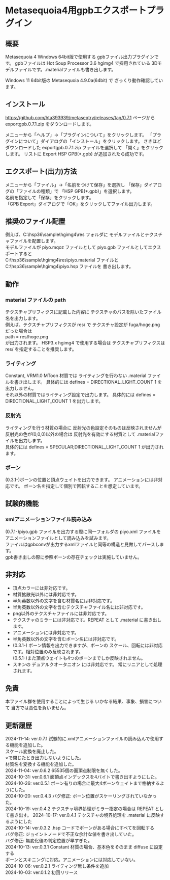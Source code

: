 # Metasequoia4用gpbエクスポートプラグイン

## 概要
 Metasequoia 4 Windows 64bit版で使用する
gpbファイル出力プラグインです。
gpbファイルは Hot Soup Processor 3.6 hgimg4 で採用されている
3Dモデルファイルです。.materialファイルも書き出します。

Windows 11 64bit版の Metasequoia 4.9.0a(64bit) で
ざっくり動作確認しています。


## インストール
https://github.com/hta393939/metaseqtry/releases/tag/0.7.1 ページから exportgpb.0.7.1.zip をダウンロードします。

メニューから「ヘルプ」→「プラグインについて」をクリックします。
「プラグインについて」ダイアログの「インストール」をクリックします。
さきほどダウンロードした exportgpb.0.7.1.zip ファイルを選択して
「開く」をクリックします。
リストに Export HSP GPB(*.gpb) が追加されたら成功です。


## エクスポート(出力)方法
メニューから「ファイル」→「名前をつけて保存」を選択し
「保存」ダイアログの「ファイルの種類」で
「HSP GPB(*.gpb)」を選択します。  
名前を指定して「保存」をクリックします。  
「GPB Export」ダイアログで「OK」をクリックしてファイル出力します。


## 推奨のファイル配置
例えば、C:\\hsp36\\sample\\hgimg4\\res フォルダに
モデルファイルとテクスチャファイルを配置します。  
モデルファイルが piyo.mqoz ファイルとして
piyo.gpb ファイルとしてエクスポートすると  
C:\\hsp36\\sample\\hgimg4\\res\\piyo.material ファイルと  
C:\\hsp36\\sample\\hgimg4\\piyo.hsp ファイルを
書き出します。


## 動作
### material ファイルの path
テクスチャプリフィクスに記載した内容に
テクスチャのパスを除いたファイル名を出力します。  
例えば、テクスチャプリフィクスが res/ で
テクスチャ設定が fuga/hoge.png だった場合は  
path = res/hoge.png  
が出力されます。
HSP3.x hgimg4 で使用する場合は
テクスチャプリフィクスは res/ を指定することを推奨します。


### ライティング
Constant, VRM1.0 MToon 材質では
ライティングを行わない .material ファイルを書き出します。
具体的には defines = DIRECTIONAL_LIGHT_COUNT 1 を出力しません。  
それ以外の材質ではライティング設定で出力します。
具体的には defines = DIRECTIONAL_LIGHT_COUNT 1 を出力します。

### 反射光
ライティングを行う材質の場合に
反射光の色設定そのものは反映されませんが
反射光の色が(0,0,0)以外の場合は
反射光を有効にする材質として .materialファイルを出力します。  
具体的には defines = SPECULAR;DIRECTIONAL_LIGHT_COUNT 1 が出力されます。

### ボーン
(0.3.1-)ボーンの位置と頂点ウェイトを出力できます。
アニメーションには非対応です。
ボーン名を指定して個別で回転することを想定しています。

## 試験的機能
### xmlアニメーションファイル読み込み
(0.7.1-)piyo.gpb ファイルを出力する際に同一フォルダの
piyo.xml ファイルをアニメーションファイルとして読み込みを試みます。  
ファイルはgpbconvが出力するxmlファイルと同等の構造と見做してパースします。   
gpb書き出しの際に参照ボーンの存在チェックは実施していません。


## 非対応
- 頂点カラーには非対応です。
- 材質拡散光以外には非対応です。
- 半角英数以外の文字を含む材質名には非対応です。
- 半角英数以外の文字を含むテクスチャファイル名には非対応です。
- png以外のテクスチャファイルには非対応です。
- テクスチャのミラーには非対応です。REPEAT として .material に書き出します。
- アニメーションには非対応です。
- 半角英数以外の文字を含むボーン名には非対応です。
- (0.3.1-) ボーン情報を出力できますが、ボーンの
  スケール、回転には非対応です。相対位置のみ反映されます。   
  (0.5.1-)また頂点ウェイトも4つのボーンまでしか反映されません。
- スキンの デュアルクオータニオン には非対応です。
 常にリニアとして処理されます。


## 免責
 本ファイル群を使用することによって生じる
いかなる結果、事象、損害について
当方では責任を負いません。


## 更新履歴

2024-11-14: ver.0.7.1 試験的に.xmlアニメーションファイルの読み込んで使用する機能を追加した。   
 スケール変換を廃止した。   
 ×で閉じたとき出力しないようにした。   
 材質名を変換する機能を追加した。   
2024-11-04: ver.0.6.2 65535個の面頂点制限を無くした。   
2024-10-31: ver.0.6.1 面頂点インデックスを4バイトで書き出すようにした。    
2024-10-26: ver.0.5.1 ボーン有りの場合に最大4ボーンウェイトまで格納するようにした。   
2024-10-20: ver.0.4.3 バグ修正: ボーン位置がスケーリングされていなかった。    
2024-10-19: ver.0.4.2 テクスチャ境界処理がミラー指定の場合は REPEAT として書き出す。
2024-10-17: ver.0.4.1 テクスチャの境界処理を .material に反映するようにした   
2024-10-14: ver.0.3.2 .hsp コードでボーンがある場合にすべてを回転する   
 バグ修正: ジョイントノードで不正な余計な値を書き出していた。   
 バグ修正: 無変化値の判定位置が早すぎた。  
2024-10-13: ver.0.3.1 Constant 材質の場合、基本色をそのまま diffuse に設定する   
  ボーンとスキニングに対応。アニメーションには対応していない。  
2024-10-06: ver.0.2.1 ライティング無し条件を追加  
2024-10-03: ver.0.1.2 初回リリース  

